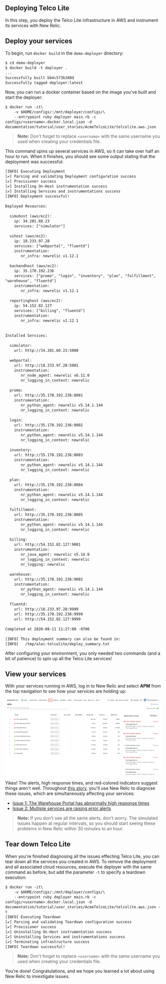 ## Deploying Telco Lite

In this step, you deploy the Telco Lite infrastructure in AWS and instrument its services with New Relic.

## Deploy your services

To begin, run `docker build` in the `demo-deployer` directory:

```console
$ cd demo-deployer
$ docker build -t deployer .
...
Successfully built bb4c573b380d
Successfully tagged deployer:latest
```

Now, you can run a docker container based on the image you've built and start the deployer:

```console
$ docker run -it\
    -v $HOME/configs/:/mnt/deployer/configs/\
    --entrypoint ruby deployer main.rb -c configs/<username>.docker.local.json -d documentation/tutorial/user_stories/AcmeTelcoLite/telcolite.aws.json
```

> **Note:** Don't forget to replace `<username>` with the same username you used when creating your credentials file.

This command spins up several services in AWS, so it can take over half an hour to run. When it finishes, you should see some output stating that the deployment was successful:

```console
[INFO] Executing Deployment
[✔] Parsing and validating Deployment configuration success
[✔] Provisioner success
[✔] Installing On-Host instrumentation success
[✔] Installing Services and instrumentations success
[INFO] Deployment successful!

Deployed Resources:

  simuhost (aws/ec2):
    ip: 34.201.60.23
    services: ["simulator"]

  uihost (aws/ec2):
    ip: 18.233.97.28
    services: ["webportal", "fluentd"]
    instrumentation:
       nr_infra: newrelic v1.12.1

  backendhost (aws/ec2):
    ip: 35.170.192.236
    services: ["promo", "login", "inventory", "plan", "fulfillment", "warehouse", "fluentd"]
    instrumentation:
       nr_infra: newrelic v1.12.1

  reportinghost (aws/ec2):
    ip: 54.152.82.127
    services: ["billing", "fluentd"]
    instrumentation:
       nr_infra: newrelic v1.12.1


Installed Services:

  simulator:
    url: http://34.201.60.23:5000

  webportal:
    url: http://18.233.97.28:5001
    instrumentation:
       nr_node_agent: newrelic v6.11.0
       nr_logging_in_context: newrelic

  promo:
    url: http://35.170.192.236:8001
    instrumentation:
       nr_python_agent: newrelic v5.14.1.144
       nr_logging_in_context: newrelic

  login:
    url: http://35.170.192.236:8002
    instrumentation:
       nr_python_agent: newrelic v5.14.1.144
       nr_logging_in_context: newrelic

  inventory:
    url: http://35.170.192.236:8003
    instrumentation:
       nr_python_agent: newrelic v5.14.1.144
       nr_logging_in_context: newrelic

  plan:
    url: http://35.170.192.236:8004
    instrumentation:
       nr_python_agent: newrelic v5.14.1.144
       nr_logging_in_context: newrelic

  fulfillment:
    url: http://35.170.192.236:8005
    instrumentation:
       nr_python_agent: newrelic v5.14.1.144
       nr_logging_in_context: newrelic

  billing:
    url: http://54.152.82.127:9001
    instrumentation:
       nr_java_agent: newrelic v5.14.0
       nr_logging_in_context: newrelic
       nr_logging: newrelic

  warehouse:
    url: http://35.170.192.236:9002
    instrumentation:
       nr_python_agent: newrelic v5.14.1.144
       nr_logging_in_context: newrelic

  fluentd:
    url: http://18.233.97.28:9999
    url: http://35.170.192.236:9999
    url: http://54.152.82.127:9999

Completed at 2020-08-11 11:27:00 -0700

[INFO] This deployment summary can also be found in:
[INFO]   /tmp/alec-telcolite/deploy_summary.txt
```

After configuring your environment, you only needed two commands (and a bit of patience) to spin up all the Telco Lite services!

## View your services

With your services running in AWS, log in to New Relic and select **APM** from the top navigation to see how your services are holding up:

![APM story introduction](imgs/story-introduction.png)

Yikes! The alerts, high response times, and red-colored indicators suggest things aren't well. Throughout [this story](story.md), you'll use New Relic to diagnose these issues, which are simultaneously affecting your services:

- [Issue 1: The Warehouse Portal has abnormally high response times](high-response-times.md)
- [Issue 2: Multiple services are raising error alerts](error-alerts.md)

> **Note:** If you don't see all the same alerts, don't worry. The simulated issues happen at regular intervals, so you should start seeing these problems in New Relic within 30 minutes to an hour.

## Tear down Telco Lite

When you're finished diagnosing all the issues effecting Telco Lite, you can tear down all the services you created in AWS. To remove the deployment and all associated cloud resources, execute the deployer with the same command as before, but add the parameter `-t` to specify a teardown execution:

```console
$ docker run -it\
    -v $HOME/configs/:/mnt/deployer/configs/\
    --entrypoint ruby deployer main.rb -c configs/<username>.docker.local.json -d documentation/tutorial/user_stories/AcmeTelcoLite/telcolite.aws.json -t
[INFO] Executing Teardown
[✔] Parsing and validating Teardown configuration success
[✔] Provisioner success
[✔] Uninstalling On-Host instrumentation success
[✔] Uninstalling Services and instrumentations success
[✔] Terminating infrastructure success
[INFO] Teardown successful!
```

> **Note:** Don't forget to replace `<username>` with the same username you used when creating your credentials file.

You're done! Congratulations, and we hope you learned a lot about using New Relic to investigate issues.